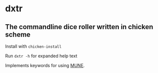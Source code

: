 # dxtr

## The commandline dice roller written in chicken scheme

Install with `chicken-install`

Run `dxtr -h` for expanded help text

Implements keywords for using [MUNE](https://homebrewery.naturalcrit.com/share/rkmo0t8k4Q).
